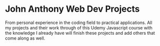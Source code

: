 # John Anthony Web Dev Projects

From personal experience in the coding field to practical applications. All my projects and their work through of this Udemy Javascript course with the knowledge I already have will finish these projects and add others that come along as well.
